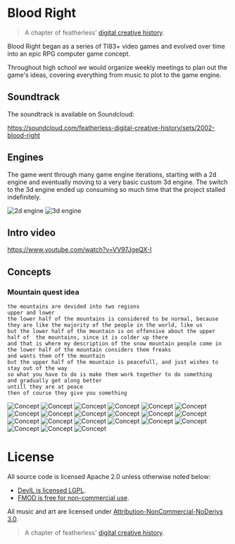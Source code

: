# Blood Right

> A chapter of featherless' [digital creative history](https://github.com/featherless/digital-creative-history).

Blood Right began as a series of TI83+ video games and evolved over time into an epic RPG computer game concept.

Throughout high school we would organize weekly meetings to plan out the game's ideas, covering everything from
music to plot to the game engine.

## Soundtrack

The soundtrack is available on Soundcloud:

https://soundcloud.com/featherless-digital-creative-history/sets/2002-blood-right

## Engines

The game went through many game engine iterations, starting with a 2d engine and eventually moving to a very basic
custom 3d engine. The switch to the 3d engine ended up consuming so much time that the project stalled indefinitely.

![2d engine](https://raw.githubusercontent.com/featherless/2002-2003-Blood-Right/master/videos/2dengine.gif)
![3d engine](https://raw.githubusercontent.com/featherless/2002-2003-Blood-Right/master/videos/3dengine.gif)

## Intro video

https://www.youtube.com/watch?v=VV97JgeQX-I

## Concepts

### Mountain quest idea

    the mountains are devided into two regions
    upper and lower
    the lower half of the mountains is considered to be normal, because they are like the majority of the people in the world, like us
    but the lower half of the mountain is on offensive about the upper half of  the mountains, since it is colder up there
    and that is where my description of the snow mountain people come in
    the lower half of the mountain considers them freaks
    and wants them off the mountain
    but the upper half of the mountain is peacefull, and just wishes to stay out of the way
    so what you have to do is make them work together to do something
    and gradually get along better
    untill they are at peace
    then of course they give you something

![Concept](https://raw.githubusercontent.com/featherless/2002-2003-Blood-Right/master/concepts/battleengine.jpg)
![Concept](https://raw.githubusercontent.com/featherless/2002-2003-Blood-Right/master/concepts/battlesystem2.jpg)
![Concept](https://raw.githubusercontent.com/featherless/2002-2003-Blood-Right/master/concepts/charactertile.jpg)
![Concept](https://raw.githubusercontent.com/featherless/2002-2003-Blood-Right/master/concepts/drop.jpg)
![Concept](https://raw.githubusercontent.com/featherless/2002-2003-Blood-Right/master/concepts/map.jpg)
![Concept](https://raw.githubusercontent.com/featherless/2002-2003-Blood-Right/master/concepts/mechanis.jpg)
![Concept](https://raw.githubusercontent.com/featherless/2002-2003-Blood-Right/master/concepts/particlestructure.jpg)
![Concept](https://raw.githubusercontent.com/featherless/2002-2003-Blood-Right/master/concepts/plot.jpg)
![Concept](https://raw.githubusercontent.com/featherless/2002-2003-Blood-Right/master/concepts/polygoneditor.jpg)
![Concept](https://raw.githubusercontent.com/featherless/2002-2003-Blood-Right/master/concepts/questidea.jpg)
![Concept](https://raw.githubusercontent.com/featherless/2002-2003-Blood-Right/master/concepts/questidea2.jpg)
![Concept](https://raw.githubusercontent.com/featherless/2002-2003-Blood-Right/master/concepts/questidea3.jpg)
![Concept](https://raw.githubusercontent.com/featherless/2002-2003-Blood-Right/master/concepts/questidea4.jpg)
![Concept](https://raw.githubusercontent.com/featherless/2002-2003-Blood-Right/master/concepts/questidea5.jpg)
![Concept](https://raw.githubusercontent.com/featherless/2002-2003-Blood-Right/master/concepts/rainanimation.jpg)
![Concept](https://raw.githubusercontent.com/featherless/2002-2003-Blood-Right/master/concepts/storyboard1.jpg)
![Concept](https://raw.githubusercontent.com/featherless/2002-2003-Blood-Right/master/concepts/storyboard2.jpg)
![Concept](https://raw.githubusercontent.com/featherless/2002-2003-Blood-Right/master/concepts/weapons.jpg)
![Concept](https://raw.githubusercontent.com/featherless/2002-2003-Blood-Right/master/concepts/weapontable.jpg)
![Concept](https://raw.githubusercontent.com/featherless/2002-2003-Blood-Right/master/concepts/weapontable2.jpg)
![Concept](https://raw.githubusercontent.com/featherless/2002-2003-Blood-Right/master/concepts/worldmap.jpg)

# License

All source code is licensed Apache 2.0 unless otherwise noted below:

- [DevIL is licensed LGPL](http://openil.sourceforge.net/license.php).
- [FMOD is free for non-commercial use](https://www.fmod.org/files/public/LICENSE.TXT).

All music and art are licensed under [Attribution-NonCommercial-NoDerivs 3.0](https://creativecommons.org/licenses/by-nc-nd/3.0/us/).

> A chapter of featherless' [digital creative history](https://github.com/featherless/digital-creative-history).
